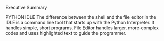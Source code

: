 Executive Summary


PYTHON IDLE
The difference between the shell and the file editor in the IDLE is a command line tool that starts up with the Python Interpreter.  It handles simple, short programs.  File Editor handles larger, more-complex codes and uses highlighted text to guide the programmer.  
